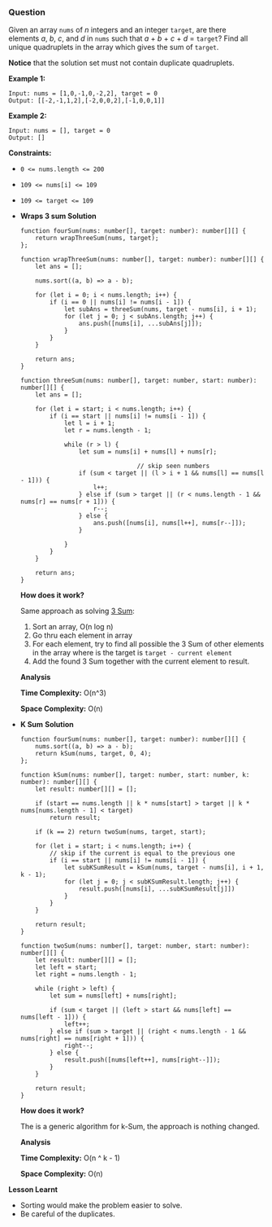 ### Question

Given an array `nums` of *n* integers and an integer `target`, are there elements *a*, *b*, *c*, and *d* in `nums` such that *a* + *b* + *c* + *d* = `target`? Find all unique quadruplets in the array which gives the sum of `target`.

**Notice** that the solution set must not contain duplicate quadruplets.

**Example 1:**

```
Input: nums = [1,0,-1,0,-2,2], target = 0
Output: [[-2,-1,1,2],[-2,0,0,2],[-1,0,0,1]]

```

**Example 2:**

```
Input: nums = [], target = 0
Output: []

```

**Constraints:**

- `0 <= nums.length <= 200`
- `109 <= nums[i] <= 109`
- `109 <= target <= 109`

- **Wraps 3 sum Solution**

    ```tsx
    function fourSum(nums: number[], target: number): number[][] {
        return wrapThreeSum(nums, target);
    };

    function wrapThreeSum(nums: number[], target: number): number[][] {
        let ans = [];
        
        nums.sort((a, b) => a - b);
        
        for (let i = 0; i < nums.length; i++) {
            if (i == 0 || nums[i] != nums[i - 1]) {
                let subAns = threeSum(nums, target - nums[i], i + 1);
                for (let j = 0; j < subAns.length; j++) {
                    ans.push([nums[i], ...subAns[j]]);
                }
            }
        }
            
        return ans;
    }

    function threeSum(nums: number[], target: number, start: number): number[][] {
        let ans = [];
        
        for (let i = start; i < nums.length; i++) {
            if (i == start || nums[i] != nums[i - 1]) {
                let l = i + 1;
                let r = nums.length - 1;

                while (r > l) {
                    let sum = nums[i] + nums[l] + nums[r];

    								// skip seen numbers
                    if (sum < target || (l > i + 1 && nums[l] == nums[l - 1])) {
                        l++;
                    } else if (sum > target || (r < nums.length - 1 && nums[r] == nums[r + 1])) {
                        r--;
                    } else {
                        ans.push([nums[i], nums[l++], nums[r--]]);
                    }

                }
            }
        }
     
        return ans;
    }
    ```

    **How does it work?**

    Same approach as solving [3 Sum](https://www.notion.so/3-Sum-758f8406dbc84afd8a8f6d72f278a9df):

    1. Sort an array, O(n log n)
    2. Go thru each element in array
    3. For each element, try to find all possible the 3 Sum of other elements in the array where is the target is `target - current element`
    4. Add the found 3 Sum together with the current element to result.

    **Analysis**

    **Time Complexity:** O(n^3)

    **Space Complexity:** O(n)

- **K Sum** **Solution**

    ```tsx
    function fourSum(nums: number[], target: number): number[][] {
        nums.sort((a, b) => a - b);
        return kSum(nums, target, 0, 4);
    };

    function kSum(nums: number[], target: number, start: number, k: number): number[][] {
        let result: number[][] = [];
        
        if (start == nums.length || k * nums[start] > target || k * nums[nums.length - 1] < target)
            return result;
        
        if (k == 2) return twoSum(nums, target, start);
        
        for (let i = start; i < nums.length; i++) {
            // skip if the current is equal to the previous one
            if (i == start || nums[i] != nums[i - 1]) {
                let subKSumResult = kSum(nums, target - nums[i], i + 1, k - 1);
                for (let j = 0; j < subKSumResult.length; j++) {
                    result.push([nums[i], ...subKSumResult[j]])
                }
            }
        }
        
        return result;
    }

    function twoSum(nums: number[], target: number, start: number): number[][] {
        let result: number[][] = [];
        let left = start;
        let right = nums.length - 1;
        
        while (right > left) {
            let sum = nums[left] + nums[right];
            
            if (sum < target || (left > start && nums[left] == nums[left - 1])) {
                left++;
            } else if (sum > target || (right < nums.length - 1 && nums[right] == nums[right + 1])) {
                right--;
            } else {
                result.push([nums[left++], nums[right--]]);
            }
        }
        
        return result;
    }
    ```

    **How does it work?**

    The is a generic algorithm for k-Sum, the approach is nothing changed.

    **Analysis**

    **Time Complexity:** O(n ^ k - 1)

    **Space Complexity:** O(n)

**Lesson Learnt**

- Sorting would make the problem easier to solve.
- Be careful of the duplicates.